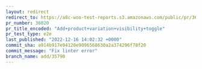 ```yaml
---
layout: redirect
redirect_to: https://a8c-woo-test-reports.s3.amazonaws.com/public/pr/36020/e2e/index.html
pr_number: 36020
pr_title_encoded: "Add+product+variation+visibility+toggle"
pr_test_type: e2e
last_published: "2022-12-16 14:02:32 +0000"
commit_sha: a914b917e94120e9096568630a2a374296f78f20
commit_message: "Fix linter error"
branch_name: add/35790
---
```

